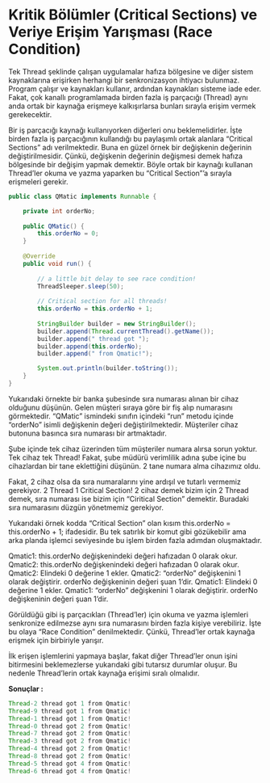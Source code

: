 # Kritik Bölümler (Critical Sections) ve Veriye Erişim Yarışması (Race Condition)

Tek Thread şeklinde çalışan uygulamalar hafıza bölgesine ve diğer sistem kaynaklarına erişirken herhangi bir senkronizasyon ihtiyacı bulunmaz. Program çalışır ve kaynakları kullanır, ardından kaynakları sisteme iade eder. Fakat, çok kanallı programlamada birden fazla iş parçacığı (Thread) aynı anda ortak bir kaynağa erişmeye kalkışırlarsa bunları sırayla erişim vermek gerekecektir. 

Bir iş parçacığı kaynağı kullanıyorken diğerleri onu beklemelidirler. İşte birden fazla iş parçacığının kullandığı bu paylaşımlı ortak alanlara “Critical Sections” adı verilmektedir. Buna en güzel örnek bir değişkenin değerinin değiştirilmesidir. Çünkü, değişkenin değerinin değişmesi demek hafıza bölgesinde bir değişim yapmak demektir. Böyle ortak bir kaynağı kullanan Thread’ler okuma ve yazma yaparken bu “Critical Section”’a sırayla erişmeleri gerekir.

```java
public class QMatic implements Runnable {

	private int orderNo;
	
	public QMatic() {
		this.orderNo = 0;
	}
	
	@Override
	public void run() {
		
		// a little bit delay to see race condition!
		ThreadSleeper.sleep(50);
		
		// Critical section for all threads!
		this.orderNo = this.orderNo + 1;
		
		StringBuilder builder = new StringBuilder();
		builder.append(Thread.currentThread().getName());
		builder.append(" thread got ");
		builder.append(this.orderNo);
		builder.append(" from Qmatic!");

		System.out.println(builder.toString());
	}
}
```

Yukarıdaki örnekte bir banka şubesinde sıra numarası alınan bir cihaz olduğunu düşünün. Gelen müşteri sıraya göre bir fiş alıp numarasını görmektedir. “QMatic” ismindeki sınıfın içindeki “run” metodu içinde “orderNo” isimli değişkenin değeri değiştirilmektedir. Müşteriler cihaz butonuna basınca sıra numarası bir artmaktadır. 

Şube içinde tek cihaz üzerinden tüm müşteriler numara alırsa sorun yoktur. Tek cihaz tek Thread! Fakat, şube müdürü verimlilik adına şube içine bu cihazlardan bir tane eklettiğini düşünün. 2 tane numara alma cihazımız oldu. 

Fakat, 2 cihaz olsa da sıra numaralarını yine ardışıl ve tutarlı vermemiz gerekiyor. 2 Thread 1 Critical Section! 2 cihaz demek bizim için 2 Thread demek, sıra numarası ise bizim için “Ciritical Section” demektir. Buradaki sıra numarasını düzgün yönetmemiz gerekiyor. 

Yukarıdaki örnek kodda “Critical Section” olan kısım    this.orderNo = this.orderNo + 1;   ifadesidir. Bu tek satırlık bir komut gibi gözükebilir ama arka planda işlemci seviyesinde bu işlem birden fazla adımdan oluşmaktadır.

Qmatic1: this.orderNo değişkenindeki değeri hafızadan 0 olarak okur.
Qmatic2: this.orderNo değişkenindeki değeri hafızadan 0 olarak okur.
Qmatic2: Elindeki 0 değerine 1 ekler.
Qmatic2: “orderNo” değişkenini 1 olarak değiştirir. orderNo değişkeninin değeri şuan 1’dir.
Qmatic1: Elindeki 0 değerine 1 ekler.
Qmatic1: “orderNo” değişkenini 1 olarak değiştirir. orderNo değişkeninin değeri şuan 1’dir.


Görüldüğü gibi iş parçacıkları (Thread’ler) için okuma ve yazma işlemleri senkronize edilmezse aynı sıra numarasını birden fazla kişiye verebiliriz. İşte bu olaya “Race Condition” denilmektedir. Çünkü, Thread’ler ortak kaynağa erişmek için birbiriyle yarışır.

İlk erişen işlemlerini yapmaya başlar, fakat diğer Thread’ler onun işini bitirmesini beklemezlerse yukarıdaki gibi tutarsız durumlar oluşur. Bu nedenle Thread’lerin ortak kaynağa erişimi sıralı olmalıdır.

**Sonuçlar :**

```java
Thread-2 thread got 1 from Qmatic!
Thread-9 thread got 1 from Qmatic!
Thread-1 thread got 1 from Qmatic!
Thread-0 thread got 2 from Qmatic!
Thread-7 thread got 2 from Qmatic!
Thread-3 thread got 2 from Qmatic!
Thread-4 thread got 2 from Qmatic!
Thread-8 thread got 2 from Qmatic!
Thread-5 thread got 4 from Qmatic!
Thread-6 thread got 4 from Qmatic!
```


